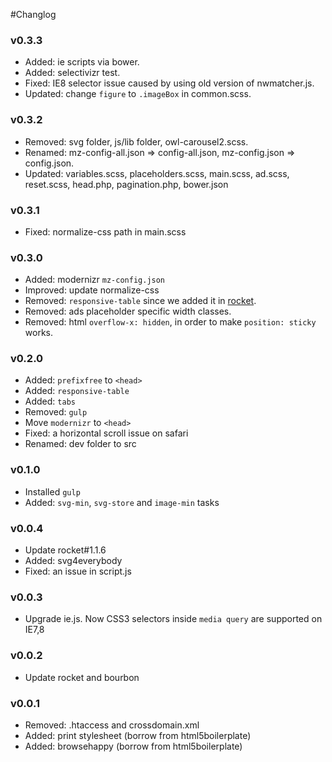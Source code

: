 #Changlog

### v0.3.3
- Added: ie scripts via bower.
- Added: selectivizr test.
- Fixed: IE8 selector issue caused by using old version of nwmatcher.js.
- Updated: change `figure` to `.imageBox` in common.scss.

### v0.3.2
- Removed: svg folder, js/lib folder, owl-carousel2.scss.
- Renamed: mz-config-all.json => config-all.json, mz-config.json => config.json.
- Updated: variables.scss, placeholders.scss, main.scss, ad.scss, reset.scss, head.php, pagination.php, bower.json

### v0.3.1
- Fixed: normalize-css path in main.scss

### v0.3.0
- Added: modernizr `mz-config.json`
- Improved: update normalize-css
- Removed: `responsive-table` since we added it in [rocket](https://github.com/ganlanyuan/rocket).
- Removed: ads placeholder specific width classes.
- Removed: html `overflow-x: hidden`, in order to make `position: sticky` works.

### v0.2.0
- Added: `prefixfree` to `<head>`
- Added: `responsive-table`
- Added: `tabs`
- Removed: `gulp`
- Move `modernizr` to `<head>`
- Fixed: a horizontal scroll issue on safari
- Renamed: dev folder to src

### v0.1.0
- Installed `gulp`
- Added: `svg-min`, `svg-store` and `image-min` tasks

### v0.0.4 
- Update rocket#1.1.6
- Added: svg4everybody
- Fixed: an issue in script.js

### v0.0.3
- Upgrade ie.js. Now CSS3 selectors inside `media query` are supported on IE7,8

### v0.0.2
- Update rocket and bourbon

### v0.0.1
- Removed: .htaccess and crossdomain.xml
- Added: print stylesheet (borrow from html5boilerplate)
- Added: browsehappy (borrow from html5boilerplate)

